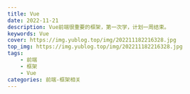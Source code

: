 ```yaml
---
title: Vue
date: 2022-11-21
description: Vue前端很重要的框架，第一次学，计划一周结束。
keywords: Vue
cover: https://img.yublog.top/img/202211182216328.jpg
top_img: https://img.yublog.top/img/202211182216328.jpg
tags: 
	- 前端
	- 框架
	- Vue
categories: 前端-框架相关
---
```

